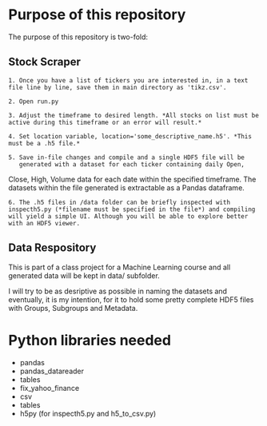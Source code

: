 # Purpose of this repository

The purpose of this repository is two-fold:

## Stock Scraper

	1. Once you have a list of tickers you are interested in, in a text file line by line, save them in main directory as 'tikz.csv'.

	2. Open run.py

	3. Adjust the timeframe to desired length. *All stocks on list must be active during this timeframe or an error will result.*

	4. Set location variable, location='some_descriptive_name.h5'. *This must be a .h5 file.*

	5. Save in-file changes and compile and a single HDF5 file will be
	   generated with a dataset for each ticker containing daily Open,
Close, High, Volume data for each date within the specified timeframe. The
datasets within the file generated is extractable as a Pandas dataframe.

	6. The .h5 files in /data folder can be briefly inspected with inspecth5.py (*filename must be specified in the file*) and compiling will yield a simple UI. Although you will be able to explore better with an HDF5 viewer.

## Data Respository

This is part of a class project for a Machine Learning course and all generated
data will be kept in data/ subfolder.

I will try to be as desriptive as possible in naming the datasets and
eventually, it is my intention, for it to hold some pretty complete HDF5 files
with Groups, Subgroups and Metadata.

# Python libraries needed

* pandas
* pandas_datareader
* tables
* fix_yahoo_finance
* csv
* tables
* h5py (for inspecth5.py and h5_to_csv.py)

